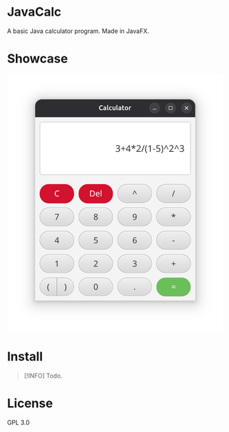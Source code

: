 # JavaCalc

A basic Java calculator program. Made in JavaFX.

# Showcase
![calculator](./img/showcase.png)

# Install
> [!INFO]
> Todo.

# License
GPL 3.0